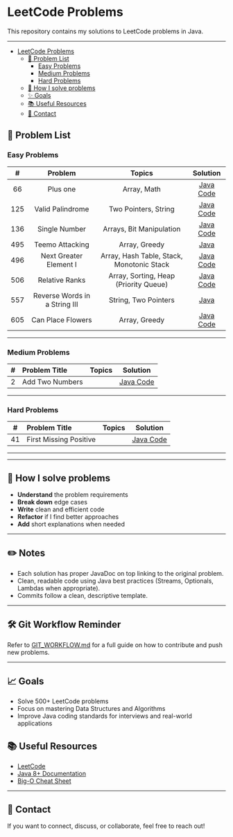 # LeetCode Problems

This repository contains my solutions to LeetCode problems in Java.

---
<!-- TOC -->

* [LeetCode Problems](#leetcode-problems)
    * [📝 Problem List](#-problem-list)
        * [Easy Problems](#easy-problems)
        * [Medium Problems](#medium-problems)
        * [Hard Problems](#hard-problems)
    * [🚀 How I solve problems](#-how-i-solve-problems)
    * [✨ Goals](#-goals)
    * [📚 Useful Resources](#-useful-resources)
    * [📧 Contact](#-contact)

<!-- TOC -->

## 📝 Problem List

### Easy Problems

|  #  |            Problem            |                  Topics                   |                         Solution                         |
|:---:|:-----------------------------:|:-----------------------------------------:|:--------------------------------------------------------:|
| 66  |           Plus one            |                Array, Math                |       [Java Code](src/main/java/easy/PlusOne.java)       |
| 125 |       Valid Palindrome        |           Two Pointers, String            |   [Java Code](src/main/java/easy/ValidPalindrome.java)   |
| 136 |         Single Number         |         Arrays, Bit Manipulation          |    [Java Code](src/main/java/easy/SingleNumber.java)     |
| 495 |        Teemo Attacking        |               Array, Greedy               |      [Java](src/main/java/easy/TeemoAttacking.java)      |
| 496 |    Next Greater Element I     | Array, Hash Table, Stack, Monotonic Stack | [Java Code](src/main/java/easy/NextGreaterElement.java)  |
| 506 |        Relative Ranks         |   Array, Sorting, Heap (Priority Queue)   | [Java Code](src/main/java/easy/NextGreaterElement.java)  |
| 557 | Reverse Words in a String III |           String, Two Pointers            | [Java](src/main/java/easy/ReverseWordsInAStringIII.java) |
| 605 |       Can Place Flowers       |               Array, Greedy               |   [Java Code](src/main/java/easy/CanPlaceFlowers.java)   |

---

### Medium Problems

| # | Problem Title   | Topics |                       Solution                       |
|:-:|:----------------|:------:|:----------------------------------------------------:|
| 2 | Add Two Numbers |        | [Java Code](src/main/java/medium/AddTwoNumbers.java) |

---

### Hard Problems

| #  | Problem Title          | Topics |                    Solution                     |
|:--:|:-----------------------|:------:|:-----------------------------------------------:|
| 41 | First Missing Positive |        | [Java Code](src/hard/FirstMissingPositive.java) |

---

---

## 🚀 How I solve problems

- **Understand** the problem requirements
- **Break down** edge cases
- **Write** clean and efficient code
- **Refactor** if I find better approaches
- **Add** short explanations when needed

---

## ✏️ Notes

- Each solution has proper JavaDoc on top linking to the original problem.
- Clean, readable code using Java best practices (Streams, Optionals, Lambdas when appropriate).
- Commits follow a clean, descriptive template.

---

## 🛠 Git Workflow Reminder

Refer to [GIT_WORKFLOW.md](GIT_WORKFLOW.md) for a full guide on how to contribute and push new problems.

---

## 📈 Goals

- Solve 500+ LeetCode problems
- Focus on mastering Data Structures and Algorithms
- Improve Java coding standards for interviews and real-world applications

## 📚 Useful Resources

- [LeetCode](https://leetcode.com/)
- [Java 8+ Documentation](https://docs.oracle.com/javase/8/docs/api/)
- [Big-O Cheat Sheet](https://www.bigocheatsheet.com/)

---

## 📧 Contact

If you want to connect, discuss, or collaborate, feel free to reach out!